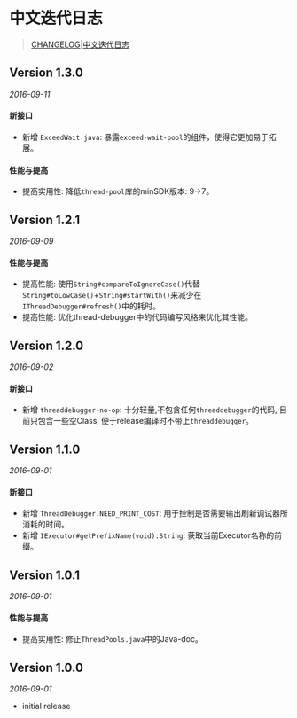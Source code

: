 # 中文迭代日志

> [CHANGELOG](https://github.com/Jacksgong/ThreadDebugger/blob/master/CHANGELOG.md)|[中文迭代日志](https://github.com/Jacksgong/ThreadDebugger/blob/master/CHANGELOG_zh.md)

## Version 1.3.0

_2016-09-11_

#### 新接口

- 新增 `ExceedWait.java`: 暴露`exceed-wait-pool`的组件，使得它更加易于拓展。

#### 性能与提高

- 提高实用性: 降低`thread-pool`库的minSDK版本: 9->7。

## Version 1.2.1

_2016-09-09_

#### 性能与提高

- 提高性能: 使用`String#compareToIgnoreCase()`代替`String#toLowCase()`+`String#startWith()`来减少在`IThreadDebugger#refresh()`中的耗时。
- 提高性能: 优化thread-debugger中的代码编写风格来优化其性能。

## Version 1.2.0

_2016-09-02_

#### 新接口

- 新增 `threaddebugger-no-op`: 十分轻量,不包含任何`threaddebugger`的代码, 目前只包含一些空Class, 便于release编译时不带上`threaddebugger`。

## Version 1.1.0

_2016-09-01_

#### 新接口

- 新增 `ThreadDebugger.NEED_PRINT_COST`: 用于控制是否需要输出刷新调试器所消耗的时间。
- 新增 `IExecutor#getPrefixName(void):String`: 获取当前Executor名称的前缀。

## Version 1.0.1

_2016-09-01_

#### 性能与提高

- 提高实用性: 修正`ThreadPools.java`中的Java-doc。

## Version 1.0.0

_2016-09-01_

- initial release

